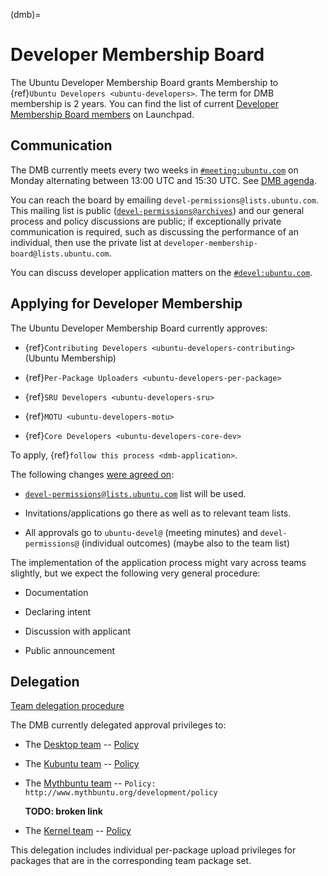 (dmb)=
# Developer Membership Board

The Ubuntu Developer Membership Board grants Membership to {ref}`Ubuntu Developers <ubuntu-developers>`.
The term for DMB membership is 2 years.
You can find the list of current [Developer Membership Board members](https://launchpad.net/~developer-membership-board/+members) on Launchpad.


## Communication

The DMB currently meets every two weeks in [`#meeting:ubuntu.com`](https://matrix.to/#/#meeting:ubuntu.com) on Monday alternating between 13:00 UTC and 15:30 UTC.
See [DMB agenda](https://discourse.ubuntu.com/t/ubuntu-developer-membership-board-agenda/66634).

You can reach the board by emailing `devel-permissions@lists.ubuntu.com`.
This mailing list is public ([`devel-permissions@archives`](https://lists.ubuntu.com/archives/devel-permissions/)) and our general process and policy discussions are public;
if exceptionally private communication is required, such as discussing the performance of an individual, then use the private list at `developer-membership-board@lists.ubuntu.com`.
  
You can discuss developer application matters on the [`#devel:ubuntu.com`](https://matrix.to/#/#devel:ubuntu.com).


## Applying for Developer Membership

The Ubuntu Developer Membership Board currently approves:

* {ref}`Contributing Developers <ubuntu-developers-contributing>` (Ubuntu Membership)

* {ref}`Per-Package Uploaders <ubuntu-developers-per-package>`

* {ref}`SRU Developers <ubuntu-developers-sru>`

* {ref}`MOTU <ubuntu-developers-motu>`

* {ref}`Core Developers <ubuntu-developers-core-dev>`

To apply, {ref}`follow this process <dmb-application>`.

The following changes [were agreed on](http://irclogs.ubuntu.com/2009/10/13/%23ubuntu-meeting.html):

* [`devel-permissions@lists.ubuntu.com`](https://lists.ubuntu.com/mailman/listinfo/devel-permissions) list will be used.

* Invitations/applications go there as well as to relevant team lists.

* All approvals go to `ubuntu-devel@` (meeting minutes) and `devel-permissions@`
  (individual outcomes) (maybe also to the team list)

The implementation of the application process might vary across teams slightly,
but we expect the following very general procedure:

* Documentation

* Declaring intent

* Discussion with applicant

* Public announcement


## Delegation

[Team delegation procedure](https://wiki.ubuntu.com/UbuntuDevelopers/TeamDelegation)

The DMB currently delegated approval privileges to:

* The [Desktop team](https://launchpad.net/~ubuntu-desktop) -- [Policy](https://wiki.ubuntu.com/DesktopTeam/Developers)

* The [Kubuntu team](https://launchpad.net/~kubuntu-dev) -- [Policy](https://community.kde.org/Kubuntu/Developers)

* The [Mythbuntu team](https://launchpad.net/~mythbuntu-dev) -- `Policy: http://www.mythbuntu.org/development/policy`

  **TODO: broken link**

* The [Kernel team](https://launchpad.net/~ubuntu-kernel-uploaders) -- [Policy](https://wiki.ubuntu.com/Kernel/Dev/UploadRights)

This delegation includes individual per-package upload privileges for packages
that are in the corresponding team package set.



